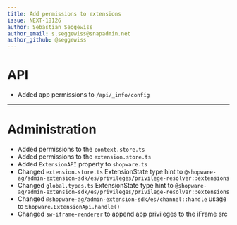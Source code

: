 ```yaml
---
title: Add permissions to extensions
issue: NEXT-18126
author: Sebastian Seggewiss
author_email: s.seggewiss@snapadmin.net
author_github: @seggewiss
---
```

# API
* Added app permissions to `/api/_info/config`
___
# Administration
* Added permissions to the `context.store.ts`
* Added permissions to the `extension.store.ts`
* Added `ExtensionAPI` property to `shopware.ts`
* Changed `extension.store.ts` ExtensionState type hint to `@shopware-ag/admin-extension-sdk/es/privileges/privilege-resolver::extensions`
* Changed `global.types.ts` ExtensionState type hint to `@shopware-ag/admin-extension-sdk/es/privileges/privilege-resolver::extensions`
* Changed `@shopware-ag/admin-extension-sdk/es/channel::handle` usage to `Shopware.ExtensionApi.handle()`
* Changed `sw-iframe-renderer` to append app privileges to the iFrame src
